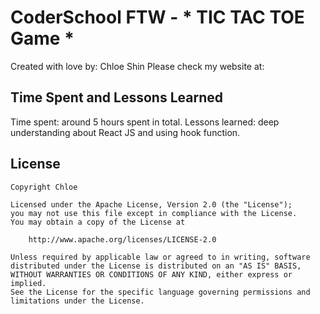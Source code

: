 # CoderSchool FTW - * TIC TAC TOE Game *

Created with love by: Chloe Shin
Please check my website at: 



## Time Spent and Lessons Learned

Time spent: around 5 hours spent in total.
Lessons learned: deep understanding about React JS and using hook function.



## License

    Copyright Chloe

    Licensed under the Apache License, Version 2.0 (the "License");
    you may not use this file except in compliance with the License.
    You may obtain a copy of the License at

        http://www.apache.org/licenses/LICENSE-2.0

    Unless required by applicable law or agreed to in writing, software
    distributed under the License is distributed on an "AS IS" BASIS,
    WITHOUT WARRANTIES OR CONDITIONS OF ANY KIND, either express or implied.
    See the License for the specific language governing permissions and
    limitations under the License.